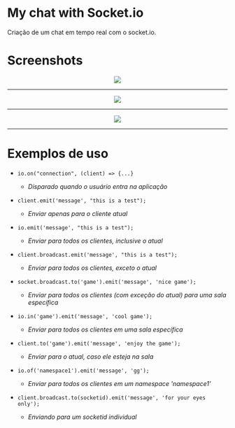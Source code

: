 # My chat with Socket.io
Criação de um chat em tempo real com o socket.io.

# Screenshots

<p align="center">
          <img src="screenshots/screenshot1" />
</p> 
<hr />
<p align="center">
          <img src="screenshots/screenshot2" />
</p> 
<hr />
<p align="center">
          <img src="screenshots/screenshot3" />
</p> 
<hr />

# Exemplos de uso

* `` io.on("connection", (client) => {...} `` </br>
  * _Disparado quando o usuário entra na aplicação_

* `` client.emit('message', "this is a test"); `` </br>
  * _Enviar apenas para o cliente atual_

* `` io.emit('message', "this is a test"); `` </br>
  * _Enviar para todos os clientes, inclusive o atual_

* `` client.broadcast.emit('message', "this is a test"); `` </br>
  * _Enviar para todos os clientes, exceto o atual_

* `` socket.broadcast.to('game').emit('message', 'nice game'); `` </br>
  * _Enviar para todos os clientes (com exceção do atual) para uma sala específica_

* `` io.in('game').emit('message', 'cool game'); `` </br>
  * _Enviar para todos os clientes em uma sala específica_

* `` client.to('game').emit('message', 'enjoy the game'); `` </br>
  * _Enviar para o atual, caso ele esteja na sala_

* `` io.of('namespace1').emit('message', 'gg'); `` </br>
  * _Enviar para todos os clientes em um namespace 'namespace1'_

* `` client.broadcast.to(socketid).emit('message', 'for your eyes only'); `` </br>
  * _Enviando para um socketid individual_
